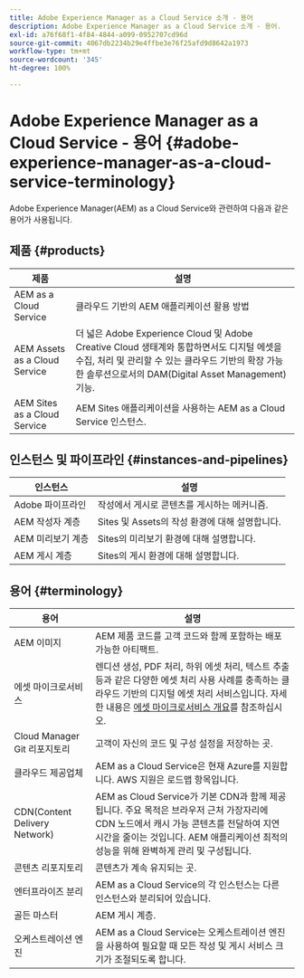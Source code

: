 ```yaml
---
title: Adobe Experience Manager as a Cloud Service 소개 - 용어
description: Adobe Experience Manager as a Cloud Service 소개 - 용어.
exl-id: a76f68f1-4f84-4844-a099-0952707cd96d
source-git-commit: 4067db2234b29e4ffbe3e76f25afd9d8642a1973
workflow-type: tm+mt
source-wordcount: '345'
ht-degree: 100%

---
```


# Adobe Experience Manager as a Cloud Service - 용어 {#adobe-experience-manager-as-a-cloud-service-terminology}

Adobe Experience Manager(AEM) as a Cloud Service와 관련하여 다음과 같은 용어가 사용됩니다.

## 제품 {#products}

| 제품 | 설명 |
|---|---|
| AEM as a Cloud Service | 클라우드 기반의 AEM 애플리케이션 활용 방법 |
| AEM Assets as a Cloud Service | 더 넓은 Adobe Experience Cloud 및 Adobe Creative Cloud 생태계와 통합하면서도 디지털 에셋을 수집, 처리 및 관리할 수 있는 클라우드 기반의 확장 가능한 솔루션으로서의 DAM(Digital Asset Management) 기능. |
| AEM Sites as a Cloud Service | AEM Sites 애플리케이션을 사용하는 AEM as a Cloud Service 인스턴스. |

## 인스턴스 및 파이프라인 {#instances-and-pipelines}

| 인스턴스 | 설명 |
|---|---|
| Adobe 파이프라인 | 작성에서 게시로 콘텐츠를 게시하는 메커니즘. |
| AEM 작성자 계층 | Sites 및 Assets의 작성 환경에 대해 설명합니다. |
| AEM 미리보기 계층 | Sites의 미리보기 환경에 대해 설명합니다. |
| AEM 게시 계층 | Sites의 게시 환경에 대해 설명합니다. |


<!-- This section of the table must be alphabetic -->

## 용어 {#terminology}

| 용어 | 설명 |
|---|---|
| AEM 이미지 | AEM 제품 코드를 고객 코드와 함께 포함하는 배포 가능한 아티팩트. |
| 에셋 마이크로서비스 | 렌디션 생성, PDF 처리, 하위 에셋 처리, 텍스트 추출 등과 같은 다양한 에셋 처리 사용 사례를 충족하는 클라우드 기반의 디지털 에셋 처리 서비스입니다. 자세한 내용은 [에셋 마이크로서비스 개요](/help/assets/asset-microservices-overview.md)를 참조하십시오. |
| Cloud Manager Git 리포지토리 | 고객이 자신의 코드 및 구성 설정을 저장하는 곳. |
| 클라우드 제공업체 | AEM as a Cloud Service은 현재 Azure를 지원합니다. AWS 지원은 로드맵 항목입니다. |
| CDN(Content Delivery Network) | AEM as Cloud Service가 기본 CDN과 함께 제공됩니다. 주요 목적은 브라우저 근처 가장자리에 CDN 노드에서 캐시 가능 콘텐츠를 전달하여 지연 시간을 줄이는 것입니다. AEM 애플리케이션 최적의 성능을 위해 완벽하게 관리 및 구성됩니다. |
| 콘텐츠 리포지토리 | 콘텐츠가 계속 유지되는 곳. |
| 엔터프라이즈 분리 | AEM as a Cloud Service의 각 인스턴스는 다른 인스턴스와 분리되어 있습니다. |
| 골든 마스터 | AEM 게시 계층. |
| 오케스트레이션 엔진 | AEM as a Cloud Service는 오케스트레이션 엔진을 사용하여 필요할 때 모든 작성 및 게시 서비스 크기가 조절되도록 합니다. |
